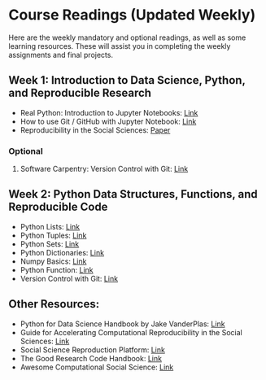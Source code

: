 # Course Readings (Updated Weekly)

Here are the weekly mandatory and optional readings, as well as some learning resources. These will assist you in completing the weekly assignments and final projects.

## Week 1: Introduction to Data Science, Python, and Reproducible Research

- Real Python: Introduction to Jupyter Notebooks: [Link](https://realpython.com/jupyter-notebook-introduction/)
- How to use Git / GitHub with Jupyter Notebook: [Link](https://blog.reviewnb.com/github-jupyter-notebook/)
- Reproducibility in the Social Sciences: [Paper](readings/week1_Moody_et_al_2022.pdf)

### Optional

1.  Software Carpentry: Version Control with Git: [Link](https://swcarpentry.github.io/git-novice/)

## Week 2: Python Data Structures, Functions, and Reproducible Code

- Python Lists: [Link](https://www.w3schools.com/python/python_lists.asp)
- Python Tuples: [Link](https://www.w3schools.com/python/python_tuples.asp)
- Python Sets: [Link](https://www.w3schools.com/python/python_sets.asp)
- Python Dictionaries: [Link](https://www.w3schools.com/python/python_dictionaries.asp)
- Numpy Basics: [Link](https://numpy.org/doc/stable/user/absolute_beginners.html)
- Python Function: [Link](https://www.w3schools.com/python/python_functions.asp)
- Version Control with Git: [Link](https://swcarpentry.github.io/git-novice/)

## Other Resources:

- Python for Data Science Handbook by Jake VanderPlas: [Link](https://jakevdp.github.io/PythonDataScienceHandbook/)
- Guide for Accelerating Computational Reproducibility in the Social Sciences: [Link](https://bitss.github.io/ACRE/)
- Social Science Reproduction Platform: [Link](https://www.socialsciencereproduction.org/)
- The Good Research Code Handbook: [Link](https://goodresearch.dev/index.html) 
- Awesome Computational Social Science: [Link](https://github.com/gesiscss/awesome-computational-social-science) 